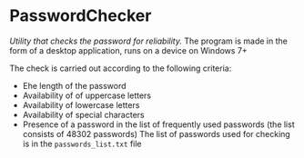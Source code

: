 # PasswordChecker
*Utility that checks the password for reliability.*
The program is made in the form of a desktop application, runs on a device on Windows 7+

The check is carried out according to the following criteria:
- Еhe length of the password
- Availability of of uppercase letters
- Availability of lowercase letters
- Availability of special characters
- Presence of a password in the list of frequently used passwords (the list consists of 48302 passwords)
The list of passwords used for checking is in the `passwords_list.txt` file
